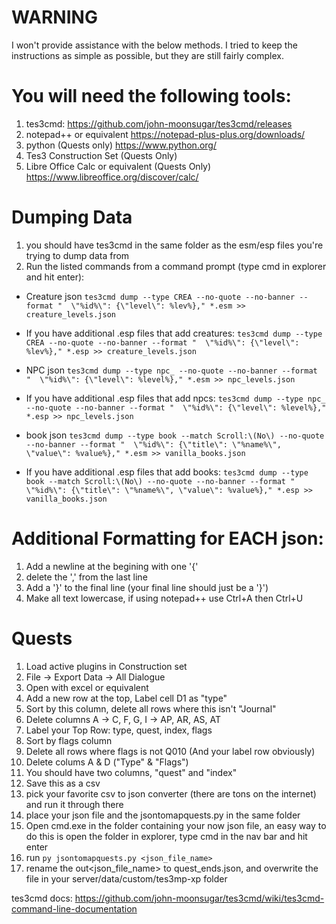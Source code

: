 # WARNING
I won't provide assistance with the below methods. I tried to keep the instructions as simple as possible, but they are still fairly complex.

# You will need the following tools:
1. tes3cmd: https://github.com/john-moonsugar/tes3cmd/releases
2. notepad++ or equivalent https://notepad-plus-plus.org/downloads/
2. python (Quests only) https://www.python.org/
3. Tes3 Construction Set (Quests Only)
4. Libre Office Calc or equivalent (Quests Only) https://www.libreoffice.org/discover/calc/

# Dumping Data
1. you should have tes3cmd in the same folder as the esm/esp files you're trying to dump data from
2. Run the listed commands from a command prompt (type cmd in explorer and hit enter):

- Creature json
`tes3cmd dump --type CREA --no-quote --no-banner --format "  \"%id%\": {\"level\": %lev%}," *.esm >> creature_levels.json`
- If you have additional .esp files that add creatures:
`tes3cmd dump --type CREA --no-quote --no-banner --format "  \"%id%\": {\"level\": %lev%}," *.esp >> creature_levels.json`

- NPC json
`tes3cmd dump --type npc_ --no-quote --no-banner --format "  \"%id%\": {\"level\": %level%}," *.esm >> npc_levels.json`
- If you have additional .esp files that add npcs:
`tes3cmd dump --type npc_ --no-quote --no-banner --format "  \"%id%\": {\"level\": %level%}," *.esp >> npc_levels.json`

- book json
`tes3cmd dump --type book --match Scroll:\(No\) --no-quote --no-banner --format "  \"%id%\": {\"title\": \"%name%\", \"value\": %value%}," *.esm >> vanilla_books.json`
- If you have additional .esp files that add books:
`tes3cmd dump --type book --match Scroll:\(No\) --no-quote --no-banner --format "  \"%id%\": {\"title\": \"%name%\", \"value\": %value%}," *.esp >> vanilla_books.json`

# Additional Formatting for EACH json:
1. Add a newline at the begining with one '{'
2. delete the ',' from the last line
3. Add a '}' to the final line (your final line should just be a '}')
4. Make all text lowercase, if using notepad++ use Ctrl+A then Ctrl+U

# Quests
1. Load active plugins in Construction set
2. File -> Export Data -> All Dialogue
3. Open with excel or equivalent
4. Add a new row at the top, Label cell D1 as "type"
5. Sort by this column, delete all rows where this isn't "Journal"
6. Delete columns A -> C, F, G, I -> AP, AR, AS, AT
7. Label your Top Row: type, quest, index, flags
8. Sort by flags column
9. Delete all rows where flags is not Q010 (And your label row obviously)
10. Delete colums A & D ("Type" & "Flags")
11. You should have two columns, "quest" and "index"
12. Save this as a csv
13. pick your favorite csv to json converter (there are tons on the internet) and run it through there
14. place your json file and the jsontomapquests.py in the same folder
15. Open cmd.exe in the folder containing your now json file, an easy way to do this is open the folder in explorer, type cmd in the nav bar and hit enter
16. run `py jsontomapquests.py <json_file_name>`
17. rename the out<json_file_name> to quest_ends.json, and overwrite the file in your server/data/custom/tes3mp-xp folder

tes3cmd docs: https://github.com/john-moonsugar/tes3cmd/wiki/tes3cmd-command-line-documentation